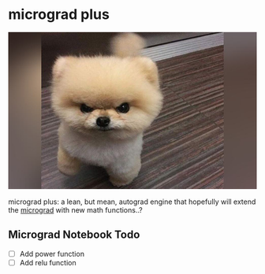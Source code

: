 # micrograd plus
![](/puppy/puppy.jpg)

micrograd plus: a lean, but mean, autograd engine that hopefully will extend the [micrograd](https://github.com/karpathy/micrograd) with new math functions..?

## Micrograd Notebook Todo
* [ ] Add power function
* [ ] Add relu function